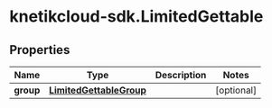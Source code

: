 # knetikcloud-sdk.LimitedGettable

## Properties
Name | Type | Description | Notes
------------ | ------------- | ------------- | -------------
**group** | [**LimitedGettableGroup**](LimitedGettableGroup.md) |  | [optional] 


